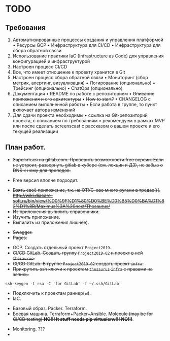 # TODO

## Требования
1. Автоматизированные процессы создания и управления платформой
• Ресурсы GCP
• Инфраструктура для CI/CD
• Инфраструктура для сбора обратной связи
2. Использование практики IaC (Infrastructure as Code) для управления конфигурацией и инфраструктурой
3. Настроен процесс CI/CD
4. Все, что имеет отношение к проекту хранится в Git
5. Настроен процесс сбора обратной связи
• Мониторинг (сбор метрик, алертинг, визуализация)
• Логирование (опционально)
• Трейсинг (опционально)
• ChatOps (опционально)
6. Документация
• README по работе с репозиторием
• ~~Описание приложения и его архитектуры~~
• ~~How to start?~~
• CHANGELOG с описанием выполненной работы
• Если работа в группе, то пункт включает автора изменений
7. Для сдачи проекта необходимы
• ссылка на Git-репозиторий проекта, с описанием по требованиям
• рекомендуем в рамках MVP или после сделать screenscast с рассказом о вашем проекте и его текущей реализации


## План работ.
- ~~Зарегиться на gitlab.com. Проверить возможности free версии. Если не устроит, развернуть gitlab в кубере (см. лекции и ДЗ), не забыв о DNS к нему для преподов.~~
* Free версия вполне подходит.
- ~~Взять своё приложение, т.к. на ОТУС-ово много ругани в тредах(((. http://wiki.diacare-soft.ru/bin/view/%D0%9F%D1%80%D0%BE%D0%B5%D0%BA%D1%82%D1%8B/Maximus%3A%20next/Thesaurus/~~
- ~~Из приложения выпилить справочники.~~
- Изучить приложение.
- Выпилить из приложения лишнее).
* ~~Swagger.~~
* ~~Pages.~~
 
- GCP. Создать отдельный проект `Project2019`.
- ~~CI/CD GitLab. Создать группу `Project2019-02` и проект в ней `thesaurus`.~~
- ~~CI/CD GitLab. В группе `Project2019-02` создать проект `infra`.~~
- ~~Прикрутить ssh ключи к проектам `thesaurus` `infra` с правами на запись.~~
```commandLine
ssh-keygen -t rsa -C 'for GitLab' -f ~/.ssh/GitLab
```
- Подключить к проектам раннер(ы).
- IaC.
* Базовый образ. Packer. Terraform.
* Боевая машина. Terraform+Packer+Ansible. ~~Molecule (may be for CI/CD testing) **NO!!! It stuff needs pip virtualenv!!! NO!!!**~~.

- Monitoring. ???
- 
